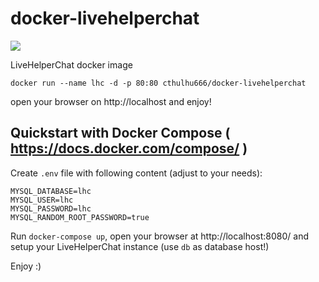 docker-livehelperchat
=====================

[![](https://images.microbadger.com/badges/image/cthulhu666/docker-livehelperchat.svg)](https://microbadger.com/images/cthulhu666/docker-livehelperchat "Get your own image badge on microbadger.com")

LiveHelperChat docker image 

    docker run --name lhc -d -p 80:80 cthulhu666/docker-livehelperchat
    
open your browser on http://localhost and enjoy!

## Quickstart with Docker Compose ( https://docs.docker.com/compose/ )

Create `.env` file with following content (adjust to your needs):

```
MYSQL_DATABASE=lhc
MYSQL_USER=lhc
MYSQL_PASSWORD=lhc
MYSQL_RANDOM_ROOT_PASSWORD=true
```

Run `docker-compose up`, open your browser at http://localhost:8080/
and setup your LiveHelperChat instance (use `db` as database host!)

Enjoy :)
